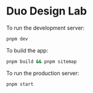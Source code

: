 # Duo Design Lab

To run the development server:

```bash
pnpm dev
```

To build the app:

```bash
pnpm build && pnpm sitemap
```

To run the production server:

```bash
pnpm start
```
